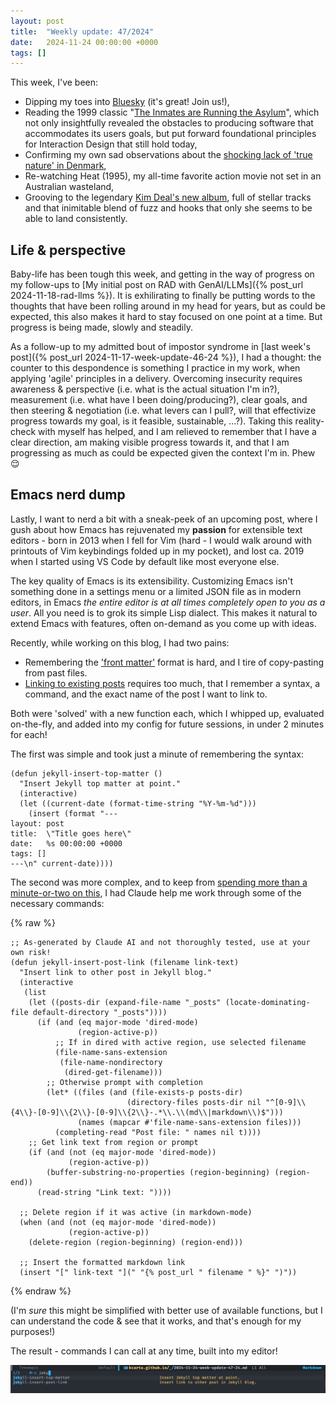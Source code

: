 ```yaml
---
layout: post
title:  "Weekly update: 47/2024"
date:   2024-11-24 00:00:00 +0000
tags: []
---
```


This week, I've been:
- Dipping my toes into [Bluesky](https://bsky.app/profile/krc22.bsky.social) (it's great! Join us!),
- Reading the 1999 classic "[The Inmates are Running the Asylum](https://openlibrary.org/books/OL52849M/The_inmates_are_running_the_asylum)", which not only insightfully revealed the obstacles to producing software that accommodates its users goals, but put forward foundational principles for Interaction Design that still hold today,
- Confirming my own sad observations about the [shocking lack of 'true nature' in Denmark](https://www.berlingske.dk/samfund/danmarks-bedst-beskyttede-natur-er-fyldt-med-p-pladser-motorveje-og),
- Re-watching Heat (1995), my all-time favorite action movie not set in an Australian wasteland,
- Grooving to the legendary [Kim Deal's new album](https://kimdeal.bandcamp.com/album/nobody-loves-you-more), full of stellar tracks and that inimitable blend of fuzz and hooks that only she seems to be able to land consistently. 

## Life & perspective

Baby-life has been tough this week, and getting in the way of progress on my follow-ups to [My initial post on RAD with GenAI/LLMs]({% post_url 2024-11-18-rad-llms %}). It is exhilirating to finally be putting words to the thoughts that have been rolling around in my head for years, but as could be expected, this also makes it hard to stay focused on one point at a time. But progress is being made, slowly and steadily. 

As a follow-up to my admitted bout of impostor syndrome in [last week's post]({% post_url 2024-11-17-week-update-46-24 %}), I had a thought: the counter to this despondence is something I practice in my work, when applying 'agile' principles in a delivery. Overcoming insecurity requires awareness & perspective (i.e. what is the actual situation I'm in?), measurement (i.e. what have I been doing/producing?), clear goals, and then steering & negotiation (i.e. what levers can I pull?, will that effectivize progress towards my goal, is it feasible, sustainable, ...?). Taking this reality-check with myself has helped, and I am relieved to remember that I have a clear direction, am making visible progress towards it, and that I am progressing as much as could be expected given the context I'm in. Phew 😌

## Emacs nerd dump

Lastly, I want to nerd a bit with a sneak-peek of an upcoming post, where I gush about how Emacs has rejuvenated my **passion** for extensible text editors - born in 2013 when I fell for Vim (hard - I would walk around with printouts of Vim keybindings folded up in my pocket), and lost ca. 2019 when I started using VS Code by default like most everyone else.

The key quality of Emacs is its extensibility. Customizing Emacs isn't something done in a settings menu or a limited JSON file as in modern editors, in Emacs *the entire editor is at all times completely open to you as a user*. All you need is to grok its simple Lisp dialect. This makes it natural to extend Emacs with features, often on-demand as you come up with ideas.

Recently, while working on this blog, I had two pains:
- Remembering the ['front matter'](https://jekyllrb.com/docs/front-matter/) format is hard, and I tire of copy-pasting from past files.
- [Linking to existing posts](https://jekyllrb.com/docs/liquid/tags/#linking-to-posts) requires too much, that I remember a syntax, a command, and the exact name of the post I want to link to.

Both were 'solved' with a new function each, which I whipped up, evaluated on-the-fly, and added into my config for future sessions, in under 2 minutes for each!

The first was simple and took just a minute of remembering the syntax:

``` elisp
(defun jekyll-insert-top-matter ()
  "Insert Jekyll top matter at point."
  (interactive)
  (let ((current-date (format-time-string "%Y-%m-%d")))
    (insert (format "---
layout: post
title:  \"Title goes here\"
date:   %s 00:00:00 +0000
tags: []
---\n" current-date))))

```

The second was more complex, and to keep from [spending more than a minute-or-two on this](https://imgs.xkcd.com/comics/is_it_worth_the_time.png), I had Claude help me work through some of the necessary commands:

{% raw %}
``` elisp
;; As-generated by Claude AI and not thoroughly tested, use at your own risk!
(defun jekyll-insert-post-link (filename link-text)
  "Insert link to other post in Jekyll blog."
  (interactive
   (list
    (let ((posts-dir (expand-file-name "_posts" (locate-dominating-file default-directory "_posts"))))
      (if (and (eq major-mode 'dired-mode)
               (region-active-p))
          ;; If in dired with active region, use selected filename
          (file-name-sans-extension
           (file-name-nondirectory
            (dired-get-filename)))
        ;; Otherwise prompt with completion
        (let* ((files (and (file-exists-p posts-dir)
                          (directory-files posts-dir nil "^[0-9]\\{4\\}-[0-9]\\{2\\}-[0-9]\\{2\\}-.*\\.\\(md\\|markdown\\)$")))
               (names (mapcar #'file-name-sans-extension files)))
          (completing-read "Post file: " names nil t))))
    ;; Get link text from region or prompt
    (if (and (not (eq major-mode 'dired-mode))
             (region-active-p))
        (buffer-substring-no-properties (region-beginning) (region-end))
      (read-string "Link text: "))))
  
  ;; Delete region if it was active (in markdown-mode)
  (when (and (not (eq major-mode 'dired-mode))
             (region-active-p))
    (delete-region (region-beginning) (region-end)))
  
  ;; Insert the formatted markdown link
  (insert "[" link-text "](" "{% post_url " filename " %}" ")"))
```
{% endraw %}

(I'm *sure* this might be simplified with better use of available functions, but I can understand the code & see that it works, and that's enough for my purposes!)

The result - commands I can call at any time, built into my editor!

![Emacs commands](/static/img/posts/emacsftw.png)


